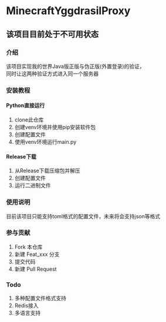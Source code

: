 # MinecraftYggdrasilProxy
## 该项目目前处于不可用状态
### 介绍
该项目实现我的世界Java版正版与伪正版(外置登录)的验证，  
同时让这两种验证方式进入同一个服务器

### 安装教程
#### Python直接运行

1. clone此仓库
2. 创建venv环境并使用pip安装软件包
3. 创建配置文件
4. 使用venv环境运行main.py

#### Release下载
1. 从Release下载压缩包并解压
2. 创建配置文件
3. 运行二进制文件
### 使用说明
目前该项目只能支持toml格式的配置文件，未来将会支持json等格式  

### 参与贡献

1.  Fork 本仓库
2.  新建 Feat_xxx 分支
3.  提交代码
4.  新建 Pull Request


### Todo

1. 多种配置文件格式支持
2. Redis接入
3. 多语言支持